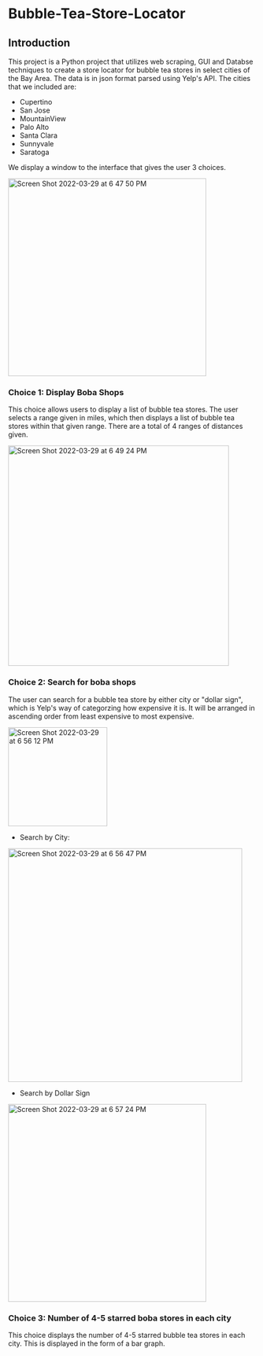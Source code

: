# Bubble-Tea-Store-Locator

## Introduction
This project is a Python project that utilizes web scraping, GUI and Databse techniques to create a store locator for bubble tea stores in select cities of the Bay Area. The data is in json format parsed using Yelp's API. The cities that we included are:

* Cupertino
* San Jose
* MountainView
* Palo Alto
* Santa Clara
* Sunnyvale
* Saratoga

We display a window to the interface that gives the user 3 choices.

<img width="402" alt="Screen Shot 2022-03-29 at 6 47 50 PM" src="https://user-images.githubusercontent.com/56427665/160734387-a5d71cd3-e269-457c-b797-4df12ad7a62d.png">

### Choice 1: Display Boba Shops
This choice allows users to display a list of bubble tea stores. The user selects a range given in miles, which then displays a list of bubble tea stores within that given range. There are a total of 4 ranges of distances given.

<img width="448" alt="Screen Shot 2022-03-29 at 6 49 24 PM" src="https://user-images.githubusercontent.com/56427665/160734542-cbe9fed7-c3bc-4792-91b0-8e6bb6a2cf89.png">

### Choice 2: Search for boba shops
The user can search for a bubble tea store by either city or "dollar sign", which is Yelp's way of categorzing how expensive it is. It will be arranged in ascending order from least expensive to most expensive.

<img width="201" alt="Screen Shot 2022-03-29 at 6 56 12 PM" src="https://user-images.githubusercontent.com/56427665/160735178-9487a340-65c0-4958-803c-b0bddbae7082.png">

  * Search by City:
<img width="475" alt="Screen Shot 2022-03-29 at 6 56 47 PM" src="https://user-images.githubusercontent.com/56427665/160735236-ceb3c2aa-5ebe-419d-b4ad-3663d76782b5.png">

  * Search by Dollar Sign
<img width="402" alt="Screen Shot 2022-03-29 at 6 57 24 PM" src="https://user-images.githubusercontent.com/56427665/160735317-48af0dc7-5745-4cf8-9882-9b2e0201b718.png">

### Choice 3: Number of 4-5 starred boba stores in each city
This choice displays the number of 4-5 starred bubble tea stores in each city. This is displayed in the form of a bar graph.


